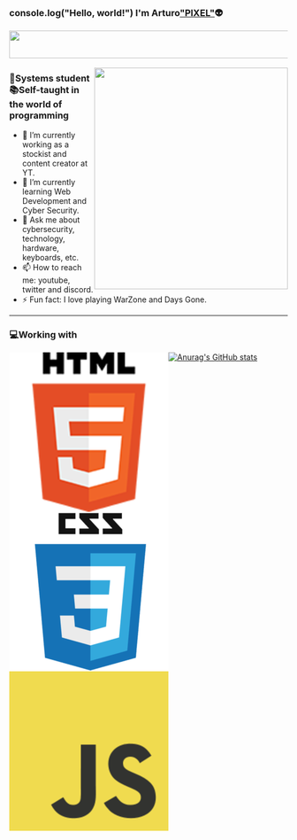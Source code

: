### console.log("Hello, world!") I'm Arturo["PIXEL"][yt]👽

<!-- [![YouTube Channel Subscribers](https://img.shields.io/youtube/channel/subscribers/UCtzB6HvsN4WN37GYtd8TKwQ?label=TutosPixel&style=social)](https://www.youtube.com/c/TUTOSPIXEL/join)
[![Twitter Follow](https://img.shields.io/twitter/follow/iPiixeeL?label=%40iPiixeeL&style=social)](https://twitter.com/iPiixeeL) -->

[<img src="https://giffiles.alphacoders.com/209/209037.gif?raw=true" width="1050" height="50" />][yt]

[<img align="right" atl="GIF" src="https://s6.gifyu.com/images/5zdh.gif?raw=true" width="350" height="400" />][yt]

### 💙Systems student 📚Self-taught in the world of programming

- 🔭 I’m currently working as a stockist and content creator at YT.
- 🌱 I’m currently learning Web Development and Cyber Security.
- 💬 Ask me about cybersecurity, technology, hardware, keyboards, etc.
- 📫 How to reach me: youtube, twitter and discord.
- ⚡ Fun fact: I love playing WarZone and Days Gone.
<hr>

### 💻Working with

[<img align="left" alt="HTML5" widht="26px" src="https://raw.githubusercontent.com/github/explore/80688e429a7d4ef2fca1e82350fe8e3517d3494d/topics/html/html.png" />](yt)
[<img align="left" alt="HTML5" widht="26px" src="https://raw.githubusercontent.com/github/explore/80688e429a7d4ef2fca1e82350fe8e3517d3494d/topics/css/css.png" />](yt)
[<img align="left" alt="HTML5" widht="26px" src="https://raw.githubusercontent.com/github/explore/80688e429a7d4ef2fca1e82350fe8e3517d3494d/topics/javascript/javascript.png" />](yt)

[![Anurag's GitHub stats](https://github-readme-stats.vercel.app/api?username=Yasoom&show_icons=true&theme=dark)](https://github.com/anuraghazra/github-readme-stats)

<!-- LINKS -->

[yt]: https://www.youtube.com/c/TUTOSPIXEL/join
